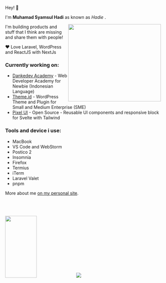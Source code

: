 
Hey! 👋 

I'm **Muhamad Syamsul Hadi** as known as _Hadie_ . 

<img align="right" width="300" height="250" src="https://cdn.dribbble.com/users/1162077/screenshots/4649464/skatter-programmer.gif">

I'm building products and stuff that I think are missing and share them with people! 

❤️ Love Laravel, WordPress and ReactJS with NextJs

### Currently working on:
- [Dankedev Academy](https://www.dankedev.com) - Web Developer Academy for Newbie (Indonesian Language)
- [Theme.id](https://theme.id) - WordPress Theme and Plugin for Small and Medium Enterprise (SME)
- [Pixel UI](https://pixelui.dev) - Open Source - Reusable UI components and responsive block for Svelte with Tailwind

### Tools and device i use:
- MacBook
- VS Code and WebStorm
- Postico 2
- Insomnia
- Firefox
- Termius
- iTerm
- Laravel Valet
- pnpm


More about me [on my personal site](https://www.dankedev.com).



</br>
</br>
</br>
<img align="left" width="45%" height="200" src="https://github-readme-stats.vercel.app/api?username=dankerizer&show_icons=true"/>

</br>
</br>
</br>
</br>
</br>
</br>
</br>
</br>
</br>
</br>


![](https://komarev.com/ghpvc/?username=dankerizer&color=2188ff)
